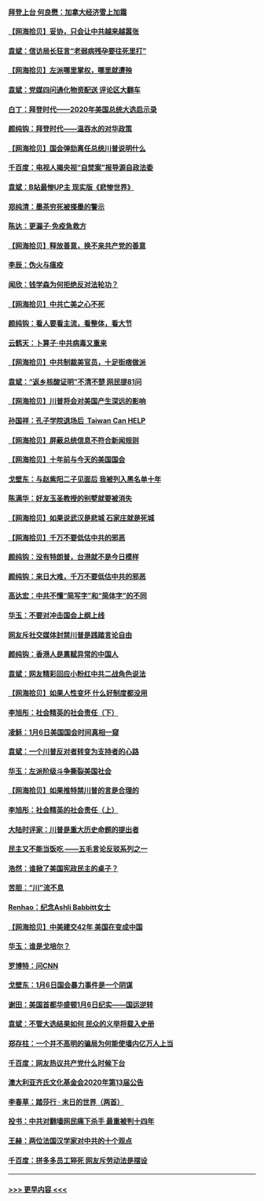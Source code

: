 #### [拜登上台 何良懋：加拿大经济雪上加霜](../pages/nsc993/n12718943.md?t=01291251) 
#### [【网海拾贝】妥协，只会让中共越来越嚣张](../pages/nsc993/n12717392.md?t=01291251) 
#### [袁斌：信访局长狂言“老弱病残孕要往死里打”](../pages/nsc993/n12717343.md?t=01291251) 
#### [【网海拾贝】左派哪里掌权，哪里就遭殃](../pages/nsc993/n12715009.md?t=01291251) 
#### [袁斌：党媒四问通化物资配送 评论区大翻车](../pages/nsc993/n12714950.md?t=01291251) 
#### [白丁：拜登时代——2020年美国总统大选启示录](../pages/nsc993/n12714920.md?t=01291251) 
#### [颜纯钩：拜登时代——温吞水的对华政策](../pages/nsc993/n12713245.md?t=01291251) 
#### [【网海拾贝】国会弹劾离任总统川普说明什么](../pages/nsc993/n12712816.md?t=01291251) 
#### [千百度：电视人揭央视“自焚案”报导源自政法委](../pages/nsc993/n12709760.md?t=01291251) 
#### [袁斌：B站最惨UP主 现实版《悲惨世界》](../pages/nsc993/n12709686.md?t=01291251) 
#### [郑纯清：墨茶穷死被搽墨的警示](../pages/nsc993/n12709262.md?t=01291251) 
#### [陈达：更漏子·免疫急救方](../pages/nsc993/n12709244.md?t=01291251) 
#### [【网海拾贝】释放善意，换不来共产党的善意](../pages/nsc993/n12708361.md?t=01291251) 
#### [李辰：伪火与瘟疫](../pages/nsc993/n12707981.md?t=01291251) 
#### [闻欣：钱学森为何拒绝反对法轮功？](../pages/nsc993/n12707407.md?t=01291251) 
#### [【网海拾贝】中共亡美之心不死](../pages/nsc993/n12707621.md?t=01291251) 
#### [颜纯钩：看人要看主流，看整体，看大节](../pages/nsc993/n12707536.md?t=01291251) 
#### [云鹤天：卜算子‧中共病毒又重来](../pages/nsc993/n12707408.md?t=01291251) 
#### [【网海拾贝】中共制裁美官员，十足街痞做派](../pages/nsc993/n12705115.md?t=01291251) 
#### [袁斌：“返乡核酸证明”不清不楚 网民提81问](../pages/nsc993/n12704982.md?t=01291251) 
#### [【网海拾贝】川普将会对美国产生深远的影响](../pages/nsc993/n12703045.md?t=01291251) 
#### [孙国祥：孔子学院退场后  Taiwan Can HELP](../pages/nsc993/n12702430.md?t=01291251) 
#### [【网海拾贝】屏蔽总统信息不符合新闻规则](../pages/nsc993/n12699998.md?t=01291251) 
#### [【网海拾贝】十年前与今天的美国国会](../pages/nsc993/n12696993.md?t=01291251) 
#### [戈壁东：与赵紫阳二子见面后 我被列入黑名单十年](../pages/nsc993/n12696215.md?t=01291251) 
#### [陈满华：好友玉圣教授的别墅就要被消失](../pages/nsc993/n12695411.md?t=01291251) 
#### [【网海拾贝】如果说武汉是悲城 石家庄就是死城](../pages/nsc993/n12694589.md?t=01291251) 
#### [【网海拾贝】千万不要低估中共的邪恶](../pages/nsc993/n12692771.md?t=01291251) 
#### [颜纯钩：没有特朗普，台港就不是今日模样](../pages/nsc993/n12692678.md?t=01291251) 
#### [颜纯钩：来日大难，千万不要低估中共的邪恶](../pages/nsc993/n12692080.md?t=01291251) 
#### [高达宏：中共不懂“简写字”和“简体字”的不同](../pages/nsc993/n12692068.md?t=01291251) 
#### [华玉：不要对冲击国会上纲上线](../pages/nsc993/n12689948.md?t=01291251) 
#### [网友斥社交媒体封禁川普是践踏言论自由](../pages/nsc993/n12687482.md?t=01291251) 
#### [颜纯钩：香港人是禀赋异常的中国人](../pages/nsc993/n12685142.md?t=01291251) 
#### [袁斌：网友精彩回应小粉红中共二战角色说法](../pages/nsc993/n12684994.md?t=01291251) 
#### [【网海拾贝】如果人性变坏 什么好制度都没用](../pages/nsc993/n12683000.md?t=01291251) 
#### [李旭彤：社会精英的社会责任（下）](../pages/nsc993/n12680604.md?t=01291251) 
#### [凌稣：1月6日美国国会时间真相一窥](../pages/nsc993/n12682780.md?t=01291251) 
#### [袁斌：一个川普反对者转变为支持者的心路](../pages/nsc993/n12682700.md?t=01291251) 
#### [华玉：左派阶级斗争撕裂美国社会](../pages/nsc993/n12681226.md?t=01291251) 
#### [【网海拾贝】如果推特禁川普的言是合理的](../pages/nsc993/n12681232.md?t=01291251) 
#### [李旭彤：社会精英的社会责任（上）](../pages/nsc993/n12680501.md?t=01291251) 
#### [大陆时评家：川普是重大历史命题的提出者](../pages/nsc993/n12679904.md?t=01291251) 
#### [民主又不能当饭吃 ——五毛言论反驳系列之一](../pages/nsc993/n12679877.md?t=01291251) 
#### [浩然：谁掀了美国宪政民主的桌子？](../pages/nsc993/n12679850.md?t=01291251) 
#### [苦胆：“川”流不息](../pages/nsc993/n12678388.md?t=01291251) 
#### [Renhao：纪念Ashli Babbitt女士](../pages/nsc993/n12678359.md?t=01291251) 
#### [【网海拾贝】中美建交42年 美国在变成中国](../pages/nsc993/n12678324.md?t=01291251) 
#### [华玉：谁是戈培尔？](../pages/nsc993/n12677515.md?t=01291251) 
#### [罗博特：问CNN](../pages/nsc993/n12677172.md?t=01291251) 
#### [戈壁东：1月6日国会暴力事件是一个阴谋](../pages/nsc993/n12674639.md?t=01291251) 
#### [谢田：美国首都华盛顿1月6日纪实——国运逆转](../pages/nsc993/n12673190.md?t=01291251) 
#### [袁斌：不管大选结果如何 民众的义举将载入史册](../pages/nsc993/n12672787.md?t=01291251) 
#### [郑存柱：一个并不高明的骗局为何能使墙内亿万人上当](../pages/nsc993/n12671449.md?t=01291251) 
#### [千百度：网友热议共产党什么时候下台](../pages/nsc993/n12670442.md?t=01291251) 
#### [澳大利亚齐氏文化基金会2020年第13届公告](../pages/nsc993/n12670273.md?t=01291251) 
#### [李春草：踏莎行 · 末日的世界（两首）](../pages/nsc993/n12670253.md?t=01291251) 
#### [投书：中共对翻墙网民痛下杀手 最重被判十四年](../pages/nsc993/n12670190.md?t=01291251) 
#### [王赫：两位法国汉学家对中共的十个观点](../pages/nsc993/n12669593.md?t=01291251) 
#### [千百度：拼多多员工猝死 网友斥劳动法是摆设](../pages/nsc993/n12668081.md?t=01291251) 

----
#### [ >>> 更早内容 <<< ](../indexes/nsc993-earlier.md)
